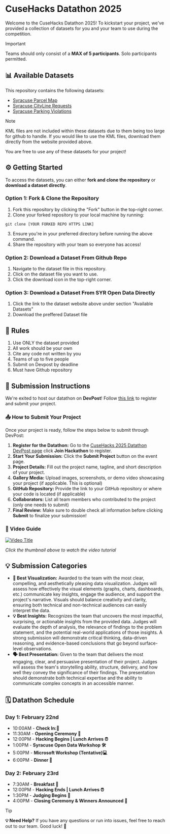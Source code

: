 # CuseHacks Datathon 2025
Welcome to the CuseHacks Datathon 2025! To kickstart your project, we've provided a collection of datasets for you and your team to use during the competition.

>[!IMPORTANT]
> Teams should only consist of a **MAX of 5 participants**. Solo participants permitted.

## 📊 Available Datasets
This repository contains the following datasets:
- [Syracuse Parcel Map](https://data.syr.gov/datasets/addb85afc6a14daca340c4ae0077e998_0/about)
- [Syracuse CityLine Requests](https://data.syr.gov/datasets/6c1981e96f1940a99b201482c3b7b6a9_0/about)
- [Syracuse Parking Violations](https://data.syr.gov/datasets/ed3bd67233154117ad894ce4f2430f5c_0/about)

> [!NOTE]
> KML files are not included within these datasets due to them being too large for github to handle. If you would like to use the KML files, download them directly from the website provided above.

You are free to use any of these datasets for your project!
## ⚙️ Getting Started
To access the datasets, you can either **fork and clone the repository** or **download a dataset directly**.

### Option 1: Fork & Clone the Repository
1. Fork this repository by clicking the "Fork" button in the top-right corner.
2. Clone your forked repository to your local machine by running:
```
git clone [YOUR FORKED REPO HTTPS LINK]
```
3. Ensure you're in your preferred directory before running the above command.
4. Share the repository with your team so everyone has access!

### Option 2: Download a Dataset From Github Repo
1. Navigate to the dataset file in this repository.
2. Click on the dataset file you want to use.
3. Click the download icon in the top-right corner.

### Option 3: Download a Dataset From SYR Open Data Directly
1. Click the link to the dataset website above under section "Available Datasets"
2. Download the preffered Dataset file

## 📏 Rules
1. Use ONLY the dataset provided
2. All work should be your own
3. Cite any code not written by you
4. Teams of up to five people
5. Submit on Devpost by deadline
6. Must have Github repository

## 📑 Submission Instructions
We're exited to host our datathon on **DevPost**! Follow [this link](https://cusehacks-2025-datathon.devpost.com/) to register and submit your project.

### 📤 How to Submit Your Project

Once your project is ready, follow the steps below to submit through DevPost:
1. **Register for the Datathon:** Go to the [CuseHacks 2025 Datathon DevPost page](https://cusehacks-2025-datathon.devpost.com/) click **Join Hackathon** to register.
2. **Start Your Submission:** Click the **Submit Project** button on the event page.
3. **Project Details:** Fill out the project name, tagline, and short description of your project.
4. **Gallery Media:** Upload images, screenshots, or demo video showcasing your project (if applicable. This is optional)
5. **GitHub Repository:** Provide the link to your GitHub repository or where your code is located (if applicable)
6. **Collaborators:** List all team members who contributed to the project (only one needs to submit)
7. **Final Review:** Make sure to double check  all information before clicking **Submit** to finalize your submission!

### 🎥 Video Guide
[![Video Title](https://img.youtube.com/vi/vCa7QFFthfU/0.jpg)](https://www.youtube.com/watch?v=vCa7QFFthfU&ab)

*Click the thumbnail above to watch the video tutorial*

## 💡 Submission Categories
- **🧩 Best Visualization:** 
Awarded to the team with the most clear, compelling, and aesthetically pleasing data visualization. Judges will assess how effectively the visual elements (graphs, charts, dashboards, etc.) communicate key insights, engage the audience, and support the project's narrative. Visuals should balance creativity and clarity, ensuring both technical and non-technical audiences can easily interpret the data.
- **💡 Best Insights:**
Recognizes the team that uncovers the most impactful, surprising, or actionable insights from the provided data. Judges will evaluate the depth of analysis, the relevance of findings to the problem statement, and the potential real-world applications of those insights. A strong submission will demonstrate critical thinking, data-driven reasoning, and evidence-based conclusions that go beyond surface-level observations.
- **🗣️ Best Presentation:**
Given to the team that delivers the most engaging, clear, and persuasive presentation of their project. Judges will assess the team's storytelling ability, structure, delivery, and how well they convey the significance of their findings. The presentation should demonstrate both technical expertise and the ability to communicate complex concepts in an accessible manner.

## 🗓️ Datathon Schedule

### Day 1: February 22nd
- 10:00AM - **Check In:📝**
- 11:30AM - **Opening Ceremony 🎤**
- 12:00PM - **Hacking Begins | Lunch Arrives ⏰**
- 1:00PM - **Syracuse Open Data Workshop 🛠️**
- 5:00PM - **Microsoft Workshop (Tentative)💻**
- 6:00PM - **Dinner 🍕**

### Day 2: February 23rd
- 7:30AM - **Breakfast 🍎**
- 12:00PM - **Hacking Ends | Lunch Arrives ⏰**
- 1:30PM - **Judging Begins 📝**
- 4:00PM - **Closing Ceremony & Winners Announced 🏅**

>[!TIP]
>**💡 Need Help?** If you have any questions or run into issues, feel free to reach out to our team. Good luck! 🚀
